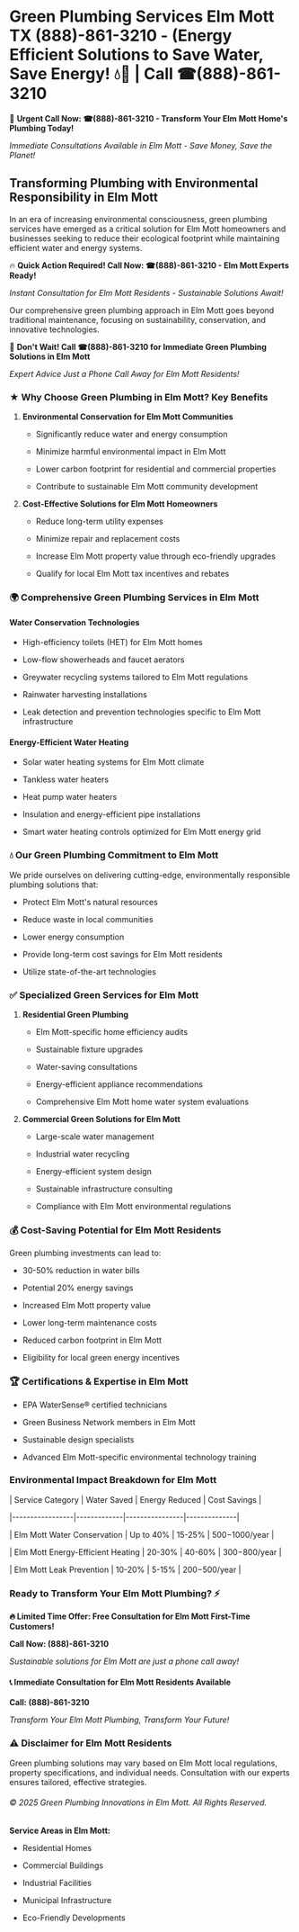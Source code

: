 # Green Plumbing Services Elm Mott TX (888)-861-3210 - (Energy Efficient Solutions to Save Water, Save Energy! 💧🌿 | Call ☎(888)-861-3210

🚨 **Urgent Call Now: ☎(888)-861-3210 - Transform Your Elm Mott Home's Plumbing Today!**
*Immediate Consultations Available in Elm Mott - Save Money, Save the Planet!*

## Transforming Plumbing with Environmental Responsibility in Elm Mott

In an era of increasing environmental consciousness, green plumbing services have emerged as a critical solution for Elm Mott homeowners and businesses seeking to reduce their ecological footprint while maintaining efficient water and energy systems. 

🔥 **Quick Action Required! Call Now: ☎(888)-861-3210 - Elm Mott Experts Ready!**
*Instant Consultation for Elm Mott Residents - Sustainable Solutions Await!*

Our comprehensive green plumbing approach in Elm Mott goes beyond traditional maintenance, focusing on sustainability, conservation, and innovative technologies.

🚨 **Don't Wait! Call ☎(888)-861-3210 for Immediate Green Plumbing Solutions in Elm Mott**
*Expert Advice Just a Phone Call Away for Elm Mott Residents!*

### ★ Why Choose Green Plumbing in Elm Mott? Key Benefits

1. **Environmental Conservation for Elm Mott Communities** 
   - Significantly reduce water and energy consumption
   - Minimize harmful environmental impact in Elm Mott
   - Lower carbon footprint for residential and commercial properties
   - Contribute to sustainable Elm Mott community development

2. **Cost-Effective Solutions for Elm Mott Homeowners** 
   - Reduce long-term utility expenses
   - Minimize repair and replacement costs
   - Increase Elm Mott property value through eco-friendly upgrades
   - Qualify for local Elm Mott tax incentives and rebates

### 🌍 Comprehensive Green Plumbing Services in Elm Mott

#### Water Conservation Technologies
- High-efficiency toilets (HET) for Elm Mott homes
- Low-flow showerheads and faucet aerators
- Greywater recycling systems tailored to Elm Mott regulations
- Rainwater harvesting installations
- Leak detection and prevention technologies specific to Elm Mott infrastructure

#### Energy-Efficient Water Heating
- Solar water heating systems for Elm Mott climate
- Tankless water heaters
- Heat pump water heaters
- Insulation and energy-efficient pipe installations
- Smart water heating controls optimized for Elm Mott energy grid

### 💧 Our Green Plumbing Commitment to Elm Mott

We pride ourselves on delivering cutting-edge, environmentally responsible plumbing solutions that:
- Protect Elm Mott's natural resources
- Reduce waste in local communities
- Lower energy consumption
- Provide long-term cost savings for Elm Mott residents
- Utilize state-of-the-art technologies

### ✅ Specialized Green Services for Elm Mott

1. **Residential Green Plumbing**
   - Elm Mott-specific home efficiency audits
   - Sustainable fixture upgrades
   - Water-saving consultations
   - Energy-efficient appliance recommendations
   - Comprehensive Elm Mott home water system evaluations

2. **Commercial Green Solutions for Elm Mott**
   - Large-scale water management
   - Industrial water recycling
   - Energy-efficient system design
   - Sustainable infrastructure consulting
   - Compliance with Elm Mott environmental regulations

### 💰 Cost-Saving Potential for Elm Mott Residents

Green plumbing investments can lead to:
- 30-50% reduction in water bills
- Potential 20% energy savings
- Increased Elm Mott property value
- Lower long-term maintenance costs
- Reduced carbon footprint in Elm Mott
- Eligibility for local green energy incentives

### 🏆 Certifications & Expertise in Elm Mott

- EPA WaterSense® certified technicians
- Green Business Network members in Elm Mott
- Sustainable design specialists
- Advanced Elm Mott-specific environmental technology training

### Environmental Impact Breakdown for Elm Mott

| Service Category | Water Saved | Energy Reduced | Cost Savings |
|-----------------|-------------|----------------|--------------|
| Elm Mott Water Conservation | Up to 40% | 15-25% | $500-$1000/year |
| Elm Mott Energy-Efficient Heating | 20-30% | 40-60% | $300-$800/year |
| Elm Mott Leak Prevention | 10-20% | 5-15% | $200-$500/year |

### Ready to Transform Your Elm Mott Plumbing? ⚡

**🔥 Limited Time Offer: Free Consultation for Elm Mott First-Time Customers!**

**Call Now: (888)-861-3210**
*Sustainable solutions for Elm Mott are just a phone call away!*

#### 📞 Immediate Consultation for Elm Mott Residents Available

**Call: (888)-861-3210**
*Transform Your Elm Mott Plumbing, Transform Your Future!*

### ⚠️ Disclaimer for Elm Mott Residents

Green plumbing solutions may vary based on Elm Mott local regulations, property specifications, and individual needs. Consultation with our experts ensures tailored, effective strategies.

###### © 2025 Green Plumbing Innovations in Elm Mott. All Rights Reserved.

**Service Areas in Elm Mott:** 
- Residential Homes
- Commercial Buildings
- Industrial Facilities
- Municipal Infrastructure
- Eco-Friendly Developments